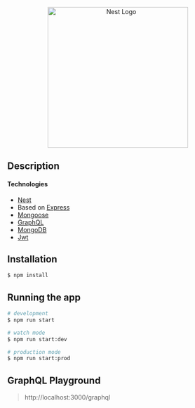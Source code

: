 <p align="center">
  <a href="http://nestjs.com/" target="blank"><img src="https://nestjs.com/img/logo_text.svg" width="320" alt="Nest Logo" /></a>
</p>

## Description
#### Technologies

- [Nest](https://github.com/nestjs/nest)
-  Based on [Express](https://expressjs.com/)
- [Mongoose](https://mongoosejs.com/)
- [GraphQL](https://graphql.org/)
- [MongoDB](https://www.mongodb.com/)
- [Jwt](https://jwt.io/)


## Installation

```bash
$ npm install
```

## Running the app

```bash
# development
$ npm run start

# watch mode
$ npm run start:dev

# production mode
$ npm run start:prod
```

## GraphQL Playground
> http://localhost:3000/graphql
